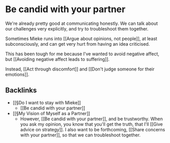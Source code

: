 # Be candid with your partner
We're already pretty good at communicating honestly. We can talk about our challenges very explicitly, and try to troubleshoot them together.

Sometimes Mieke runs into [[Argue about opinions, not people]], at least subconsciously, and can get very hurt from having an idea criticised.

This has been tough for me because I've wanted to avoid negative affect, but [[Avoiding negative affect leads to suffering]].

Instead, [[Act through discomfort]] and [[Don't judge someone for their emotions]].

## Backlinks
* [[§Do I want to stay with Mieke]]
	* [[Be candid with your partner]]
* [[§My Vision of Myself as a Partner]]
	* However, [[Be candid with your partner]], and be trustworthy. When you ask my opinion, you know that you'll get the truth, that I'll [[Give advice on strategy]].  I also want to be forthcoming, [[Share concerns with your partner]], so that we can troubleshoot together.

<!-- #Life -->

<!-- {BearID:D8151B06-BE7B-49C9-B7F6-445E2A9177B5-15756-0000130341152B89} -->
